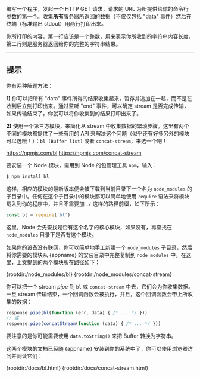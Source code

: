 编写一个程序，发起一个 HTTP GET 请求，请求的 URL 为所提供给你的命令行参数的第一个。收集**所有**服务器所返回的数据（不仅仅包括 "data" 事件）然后在终端（标准输出 stdout）用两行打印出来。

你所打印的内容，第一行应该是一个整数，用来表示你所收到的字符串内容长度，第二行则是服务器返回给你的完整的字符串结果。

----------------------------------------------------------------------
## 提示

你有两种解题方法：

**1)** 你可以把所有 "data" 事件所得的结果收集起来，暂存并追加在一起，而不是在收到后立刻打印出来。通过监听 "end" 事件，可以确定 stream 是否完成传输，如果传输结束了，你就可以将你收集到的结果打印出来了。

**2)** 使用一个第三方模块，来简化从 stream 中收集数据的繁琐步骤。这里有两个不同的模块都提供了一些有用的 API 来解决这个问题（似乎还有好多另外的模块可以选哦！）：`bl (Buffer list)` 或者 `concat-stream`，来选一个吧！

  <https://npmjs.com/bl>
  <https://npmjs.com/concat-stream>

要安装一个 Node 模块，需用到 Node 的包管理工具 `npm`，输入：

```sh
$ npm install bl
```

这样，相应的模块的最新版本便会被下载到当前目录下一个名为 `node_modules` 的子目录中。任何在这个子目录中的模块都可以简单地使用 `require` 语法来将模块载入到你的程序中，并且不需要加 `./` 这样的路径前缀，如下所示：

```js
const bl = require('bl')
```

这里，Node 会先查找是否有这个名字的核心模块，如果没有，再查找在 `node_modules` 目录下是否有这个模块。

如果你的设备没有联网，你可以简单地手工新建一个 `node_modules` 子目录，然后将你需要的模块从 {appname} 的安装目录中完整复制到 `node_modules` 中。在这里，上文提到的两个模块所在路径如下：

  {rootdir:/node_modules/bl}
  {rootdir:/node_modules/concat-stream}

你可以把一个 stream *pipe* 到 `bl` 或 `concat-stream` 中去，它们会为你收集数据。一旦 stream 传输结束，一个回调函数会被执行，并且，这个回调函数会带上所收集的数据：

```js
response.pipe(bl(function (err, data) { /* ... */ }))
// 或
response.pipe(concatStream(function (data) { /* ... */ }))
```

要注意的是你可能需要使用 `data.toString()` 来把 Buffer 转换为字符串。

这两个模块的文档已经随 {appname} 安装到你的系统中了，你可以使用浏览器访问并阅读它们：

  {rootdir:/docs/bl.html}
  {rootdir:/docs/concat-stream.html}
